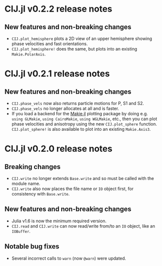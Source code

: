 # CIJ.jl v0.2.2 release notes

## New features and non-breaking changes
- `CIJ.plot_hemisphere` plots a 2D view of an upper hemisphere showing
  phase velocities and fast orientations.
- `CIJ.plot_hemisphere!` does the same, but plots into an existing
  `Makie.PolarAxis`.


# CIJ.jl v0.2.1 release notes

## New features and non-breaking changes
- `CIJ.phase_vels` now also returns particle motions for P, S1 and
  S2.
- `CIJ.phase_vels` no longer allocates at all and is faster.
- If you load a backend for the [Makie.jl](https://docs.makie.org/stable/)
  plotting package by doing e.g. `using GLMakie`, `using CairoMakie`,
  `using WGLMakie`, etc., then you can plot phase velocities and
  anisotropy using the new `CIJ.plot_sphere` function.
  `CIJ.plot_sphere!` is also available to plot into an existing
  `Makie.Axis3`.


# CIJ.jl v0.2.0 release notes

## Breaking changes

- `CIJ.write` no longer extends `Base.write` and so must be called
  with the module name.
- `CIJ.write` also now places the file name or `IO` object first,
  for consistency with `Base.write`.

## New features and non-breaking changes
- Julia v1.6 is now the minimum required version.
- `CIJ.read` and `CIJ.write` can now read/write from/to an `IO`
  object, like an `IOBuffer`.

## Notable bug fixes
- Several incorrect calls to `warn` (now `@warn`) were updated.
